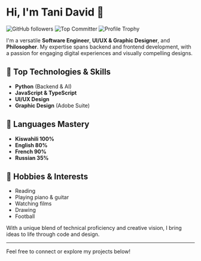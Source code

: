 # Hi, I'm Tani David 👋

![GitHub followers](https://img.shields.io/github/followers/Tani243?style=social)
![Top Committer](https://img.shields.io/badge/Top%20Committer-Congo%20Kinshasa-blue)
![Profile Trophy](https://github-profile-trophy.vercel.app/?username=Tani243&title=Commit,Followers,Repositories,Stars)

I'm a versatile **Software Engineer**, **UI/UX & Graphic Designer**, and **Philosopher**. My expertise spans backend and frontend development, with a passion for engaging digital experiences and visually compelling designs.

## 🚀 Top Technologies & Skills
- **Python** (Backend & AI)
- **JavaScript & TypeScript**
- **UI/UX Design**
- **Graphic Design** (Adobe Suite)

## 🚀 Languages Mastery
- **Kiswahili 100%**
- **English 80%**
- **French 90%**
- **Russian 35%**

## 🎵 Hobbies & Interests
- Reading
- Playing piano & guitar
- Watching films
- Drawing
- Football

With a unique blend of technical proficiency and creative vision, I bring ideas to life through code and design.

---
Feel free to connect or explore my projects below!
